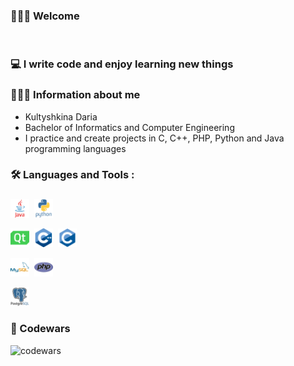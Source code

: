 ### 

<h3>🙋🏼‍♀️ Welcome </h3> 
<div id="badges"><img src="https://komarev.com/ghpvc/?username=dkultyshkina&style=flat-square&color=blue" alt=""/> </div> 

### :computer: I write code and enjoy learning new things

<h3>
  👩🏼‍💻 Information about me 
</h3>

 - Kultyshkina Daria 
 - Bachelor of Informatics and Computer Engineering
 - I practice and create projects in C, C++, PHP, Python and Java programming languages

### :hammer_and_wrench: Languages and Tools :

<h3></h3>

<img src="https://github.com/devicons/devicon/blob/master/icons/java/java-original-wordmark.svg" title="java" width="30" height="30"/>&nbsp;
<img src="https://github.com/devicons/devicon/blob/master/icons/python/python-original-wordmark.svg" title="python" width="30" height="30"/>&nbsp;

<img src="https://github.com/devicons/devicon/blob/master/icons/qt/qt-original.svg" title="qt" width="30" height="30"/>&nbsp;
<img src="https://github.com/devicons/devicon/blob/master/icons/cplusplus/cplusplus-original.svg" title="cplusplus" width="30" height="30"/>&nbsp;
<img src="https://github.com/devicons/devicon/blob/master/icons/c/c-original.svg" title="c" width="30" height="30"/>&nbsp;

<img src="https://github.com/devicons/devicon/blob/master/icons/mysql/mysql-original-wordmark.svg" title="mysql" width="30" height="30"/>&nbsp;
<img src="https://github.com/devicons/devicon/blob/master/icons/php/php-original.svg" title="php" width="30" height="30"/>&nbsp;

<img src="https://github.com/devicons/devicon/blob/master/icons/postgresql/postgresql-original-wordmark.svg" title="postgresql" width="30" height="30"/>&nbsp;

### :dart: Codewars

![codewars](https://www.codewars.com/users/dshkul/badges/small)
<!--
**dkultyshkina/dkultyshkina** is a ✨ _special_ ✨ repository because its `README.md` (this file) appears on your GitHub profile.

Here are some ideas to get you started:

- 🔭 I’m currently working on ...
- 🌱 I’m currently learning ...
- 👯 I’m looking to collaborate on ...
- 🤔 I’m looking for help with ...
- 💬 Ask me about ...
- 📫 How to reach me: ...
- 😄 Pronouns: ...
- ⚡ Fun fact: ...
-->
